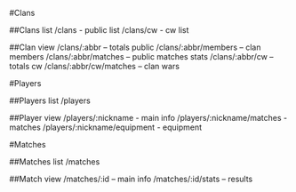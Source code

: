 #Clans

##Clans list
/clans - public list
/clans/cw - cw list

##Clan view
/clans/:abbr – totals public
/clans/:abbr/members – clan members
/clans/:abbr/matches – public matches stats
/clans/:abbr/cw – totals cw
/clans/:abbr/cw/matches – clan wars


#Players

##Players list
/players

##Player view
/players/:nickname - main info
/players/:nickname/matches - matches
/players/:nickname/equipment - equipment


#Matches

##Matches list
/matches

##Match view
/matches/:id – main info
/matches/:id/stats – results
